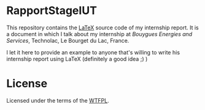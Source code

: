 # RapportStageIUT

This repository contains the [LaTeX](https://www.latex-project.org/) source code of my internship report.
It is a document in which I talk about my internship at *Bouygues Energies and Services*, Technolac, Le Bourget du Lac, France.

I let it here to provide an example to anyone that's willing to write his internship report using LaTeX (definitely a good idea ;) )

# License 

Licensed under the terms of the [WTFPL](https://fr.wikipedia.org/wiki/WTFPL).
